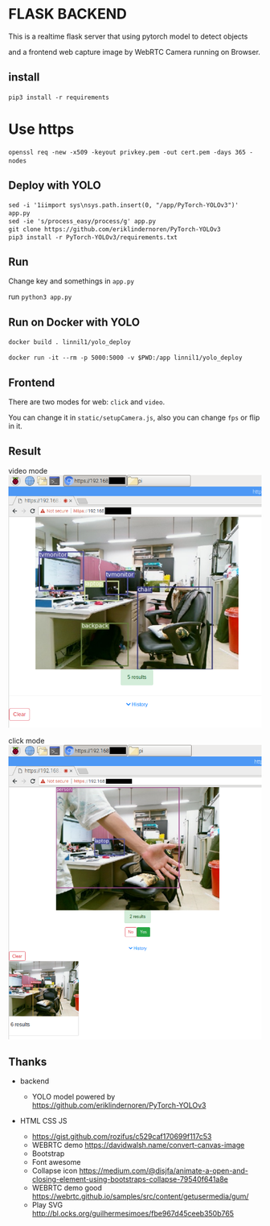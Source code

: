# FLASK BACKEND
This is a realtime flask server that using pytorch model to detect objects

and a frontend web capture image by WebRTC Camera running on Browser.

## install
`pip3 install -r requirements`

# Use https
`openssl req -new -x509 -keyout privkey.pem -out cert.pem -days 365 -nodes`

## Deploy with YOLO
```
sed -i '1iimport sys\nsys.path.insert(0, "/app/PyTorch-YOLOv3")' app.py
sed -ie 's/process_easy/process/g' app.py
git clone https://github.com/eriklindernoren/PyTorch-YOLOv3
pip3 install -r PyTorch-YOLOv3/requirements.txt
```

## Run
Change key and somethings in `app.py`

run `python3 app.py`

## Run on Docker with YOLO
`docker build . linnil1/yolo_deploy`

`docker run -it --rm -p 5000:5000 -v $PWD:/app linnil1/yolo_deploy`


## Frontend

There are two modes for web: `click` and `video`.

You can change it in `static/setupCamera.js`,
also you can change `fps` or flip in it.


## Result

video mode
![](https://raw.githubusercontent.com/linnil1/AndroidUploadApp/master/demoImage/web.png)

click mode
![](https://raw.githubusercontent.com/linnil1/AndroidUploadApp/master/demoImage/web1.png)


## Thanks
* backend
    * YOLO model powered by https://github.com/eriklindernoren/PyTorch-YOLOv3

* HTML CSS JS
    * https://gist.github.com/rozifus/c529caf170699f117c53
    * WEBRTC demo https://davidwalsh.name/convert-canvas-image
    * Bootstrap
    * Font awesome
    * Collapse icon https://medium.com/@disjfa/animate-a-open-and-closing-element-using-bootstraps-collapse-79540f641a8e
    * WEBRTC demo good https://webrtc.github.io/samples/src/content/getusermedia/gum/
    * Play SVG http://bl.ocks.org/guilhermesimoes/fbe967d45ceeb350b765

